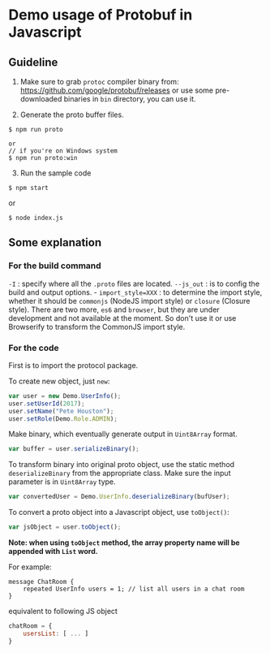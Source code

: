 # Demo usage of Protobuf in Javascript

## Guideline

1. Make sure to grab `protoc` compiler binary from: https://github.com/google/protobuf/releases or use some pre-downloaded binaries in `bin` directory, you can use it.

2. Generate the proto buffer files.

```
$ npm run proto

or
// if you're on Windows system
$ npm run proto:win
```

3. Run the sample code

```
$ npm start
```

or

```
$ node index.js
```

## Some explanation

### For the build command

`-I` : specify where all the `.proto` files are located.
`--js_out` : is to config the build and output options.
    - `import_style=XXX` : to determine the import style, whether it should be `commonjs` (NodeJS import style) or `closure` (Closure style). There are two more, `es6` and `browser`, but they are under development and not available at the moment. So don't use it or use Browserify to transform the CommonJS import style.

### For the code

First is to import the protocol package.

To create new object, just `new`:

```js
var user = new Demo.UserInfo();
user.setUserId(2017);
user.setName("Pete Houston");
user.setRole(Demo.Role.ADMIN);
```

Make binary, which eventually generate output in `Uint8Array` format.

```js
var buffer = user.serializeBinary();
```

To transform binary into original proto object, use the static method `deserializeBinary` from the appropriate class. Make sure the input parameter is in `Uint8Array` type.

```js
var convertedUser = Demo.UserInfo.deserializeBinary(bufUser);
```

To convert a proto object into a Javascript object, use `toObject()`:

```js
var jsObject = user.toObject();
```

**Note: when using `toObject` method, the array property name will be appended with `List` word.**

For example:

```
message ChatRoom {
    repeated UserInfo users = 1; // list all users in a chat room
}

```

equivalent to following JS object

```js
chatRoom = {
    usersList: [ ... ]
}

```
